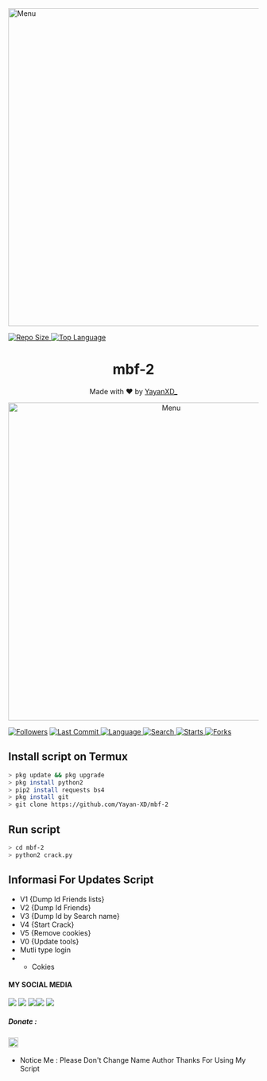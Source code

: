 <img src="https://github.com/Yayan-XD/mbf-2/blob/main/Ngentod/wallpaperbetter_(1).jpg" width="640" title="Menu" alt="Menu">
</p>
 <a href="https://github.com/Yayan-XD/mbf-2">
    <img alt="Repo Size" src="https://img.shields.io/github/repo-size/Yayan-XD/mbf-2.svg"/>
  </a>

 <a href="https://github.com/Yayan-XD/mbf-2">
    <img alt="Top Language" src="https://img.shields.io/github/languages/top/Yayan-XD/mbf-2.svg"/>
  </a>

<h1 align="center">
  mbf-2
</h1>
</div>
<p align="center">
  Made with ❤️ by <a href="https://www.facebook.com/KM39453">YayanXD_</a>
</p>
<p align="center">
 <img src="https://github.com/Yayan-XD/mbf-2/blob/main/Ngentod/kontol.png" width="640" title="Menu" alt="Menu">
</p>

<a href="https://github.com/Yayan-XD/followers">
<img title="Followers" src="https://img.shields.io/github/followers/Yayan-XD?label=Followers&color=blue&style=flat-square"></a>
<a href="https://github.com/Yayan-XD/termux-style/stargazers/">
  <a href="https://github.com/Yayan-XD/mbf-2">
    <img alt="Last Commit" src="https://img.shields.io/github/last-commit/Yayan-XD/mbf-2.svg"/>
  </a>
  <a href="https://github.com/Yayan-XD/mbf-2">
    <img alt="Language" src="https://img.shields.io/github/languages/count/Yayan-XD/mbf-2.svg"/>
  </a>
  <a href="https://github.com/Yayan-XD/mbf-2">
    <img alt="Search" src="https://img.shields.io/github/search/Yayan-XD/Craker/mbf-2.svg"/>
  </a>
  <a href="https://github.com/Yayan-XD/mbf-2">
    <img alt="Starts" src="https://img.shields.io/github/stars/Yayan-XD/mbf-2.svg"/>
  </a>
  <a href="https://github.com/Yayan-XD/mbf-2">
    <img alt="Forks" src="https://img.shields.io/github/forks/Yayan-XD/mbf-2.svg"/>
  </a>
</div>
<p align="center">

## Install script on Termux
```bash
> pkg update && pkg upgrade
> pkg install python2
> pip2 install requests bs4
> pkg install git
> git clone https://github.com/Yayan-XD/mbf-2
```

## Run script
```bash
> cd mbf-2
> python2 crack.py
```

## Informasi For Updates Script
* V1 {Dump Id Friends lists}
* V2 {Dump Id Friends}
* V3 {Dump Id by Search name}
* V4 {Start Crack}
* V5 {Remove cookies}
* V0 {Update tools}
* Mutli type login
*   - Cokies

#### MY SOCIAL MEDIA

[![](https://img.shields.io/badge/Github-black?logo=Github&logoColor=black&labelColor=white)](https://github.com/Yayan-XD) [![](https://img.shields.io/badge/Twitter-blue?logo=Twitter&logoColor=White&labelColor=white)](https://mobile.twitter.com/moch_xd)
[![](https://img.shields.io/badge/Facebook-blue?logo=Facebook&logoColor=blue&labelColor=white)](https://www.facebook.com/KM39453)[![](https://img.shields.io/badge/Instagram-red?logo=Instagram&logoColor=red&labelColor=white)](https://www.instagram.com/yayanxd_/) [![](https://img.shields.io/badge/Whatsapp-CHAT-red?logo=Whatsapp&logoColor=Brightgreen&labelColor=white)](https://wa.me/6285603036683?text=Asalamualaikum+bang)

##### Donate :

<a href="https://www.facebook.com/KM39453"><img src="https://upload.wikimedia.org/wikipedia/commons/7/72/Logo_dana_blue.svg" alt="alt text" width="20" height="20"></a> &nbsp;&nbsp;

* Notice Me : Please Don't Change Name Author
Thanks For Using My Script
